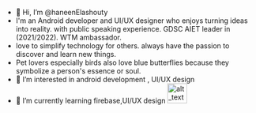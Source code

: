 - 👋 Hi, I’m @haneenElashouty 
- I'm an Android developer and UI/UX designer who enjoys turning ideas into reality. with public speaking experience. GDSC AIET leader in (2021/2022). WTM ambassador.
- love to simplify technology for others. always have the passion to discover and learn new things.
- Pet lovers especially birds also love blue butterflies because they symbolize a person's essence or soul. 
- 👀 I’m interested in android development , UI/UX design
- 🌱 I’m currently learning firebase,UI/UX design
[<img alt="alt_text" width="40px" src="images/image.PNG" />](https://www.google.com/)
